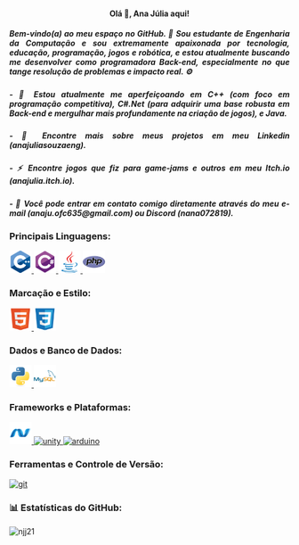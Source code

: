 <h4 align="center">Olá 👋, Ana Júlia aqui!</h4>
<h5 align="justify">Bem-vindo(a) ao meu espaço no GitHub. 👾 Sou estudante de Engenharia da Computação e sou extremamente apaixonada por tecnologia, educação, programação, jogos e robótica, e estou atualmente buscando me desenvolver como programadora Back-end, especialmente no que tange resolução de problemas e impacto real. ⚙️ </h5>

<h5 align="justify">- 💖 Estou atualmente me aperfeiçoando em C++ (com foco em programação competitiva), C#.Net (para adquirir uma base robusta em Back-end e mergulhar mais profundamente na criação de jogos), e Java. </h5>

<h5 align="justify">- 📌 Encontre mais sobre meus projetos em meu Linkedin (anajuliasouzaeng). </h5>

<h5 align="justify">- ⚡ Encontre jogos que fiz para game-jams e outros em meu Itch.io (anajulia.itch.io). </h5>

<h5 align="justify">- 💬 Você pode entrar em contato comigo diretamente através do meu e-mail (anaju.ofc635@gmail.com) ou Discord (nana072819). </h5>

<h3 align="left">Principais Linguagens:</h3>
<p align="left">
  <a href="https://www.w3schools.com/cpp/" target="_blank" rel="noreferrer">
    <img src="https://raw.githubusercontent.com/devicons/devicon/master/icons/cplusplus/cplusplus-original.svg" alt="cplusplus" width="40" height="40"/>
  </a>
  <a href="https://www.w3schools.com/cs/" target="_blank" rel="noreferrer">
    <img src="https://raw.githubusercontent.com/devicons/devicon/master/icons/csharp/csharp-original.svg" alt="csharp" width="40" height="40"/>
  </a>
  <a href="https://www.java.com" target="_blank" rel="noreferrer">
    <img src="https://raw.githubusercontent.com/devicons/devicon/master/icons/java/java-original.svg" alt="java" width="40" height="40"/>
  </a>
  <a href="https://www.php.net" target="_blank" rel="noreferrer">
    <img src="https://raw.githubusercontent.com/devicons/devicon/master/icons/php/php-original.svg" alt="php" width="40" height="40"/>
  </a>
</p>

<h3 align="left">Marcação e Estilo:</h3>
<p align="left">
  <a href="https://www.w3.org/html/" target="_blank" rel="noreferrer">
    <img src="https://raw.githubusercontent.com/devicons/devicon/master/icons/html5/html5-original.svg" alt="html5" width="40" height="40"/>
  </a>
  <a href="https://www.w3schools.com/css/" target="_blank" rel="noreferrer">
    <img src="https://raw.githubusercontent.com/devicons/devicon/master/icons/css3/css3-original.svg" alt="css3" width="40" height="40"/>
  </a>
</p>

<h3 align="left">Dados e Banco de Dados:</h3>
<p align="left">
  <a href="https://www.python.org" target="_blank" rel="noreferrer">
    <img src="https://raw.githubusercontent.com/devicons/devicon/master/icons/python/python-original.svg" alt="python" width="40" height="40"/>
  </a>
  <a href="https://www.mysql.com/" target="_blank" rel="noreferrer">
    <img src="https://raw.githubusercontent.com/devicons/devicon/master/icons/mysql/mysql-original-wordmark.svg" alt="mysql" width="40" height="40"/>
  </a>
</p>

<h3 align="left">Frameworks e Plataformas:</h3>
<p align="left">
  <a href="https://dotnet.microsoft.com/" target="_blank" rel="noreferrer">
    <img src="https://raw.githubusercontent.com/devicons/devicon/master/icons/dot-net/dot-net-original.svg" alt="dotnet" width="40" height="40"/>
  </a>
  <a href="https://unity.com/" target="_blank" rel="noreferrer">
    <img src="https://www.vectorlogo.zone/logos/unity3d/unity3d-icon.svg" alt="unity" width="40" height="40"/>
  </a>
  <a href="https://www.arduino.cc/" target="_blank" rel="noreferrer">
    <img src="https://cdn.worldvectorlogo.com/logos/arduino-1.svg" alt="arduino" width="40" height="40"/>
  </a>
</p>

<h3 align="left">Ferramentas e Controle de Versão:</h3>
<p align="left">
  <a href="https://git-scm.com/" target="_blank" rel="noreferrer">
    <img src="https://www.vectorlogo.zone/logos/git-scm/git-scm-icon.svg" alt="git" width="40" height="40"/>
  </a>
</p>

<h3 align="left">📊 Estatísticas do GitHub:</h3>

<p><img align="center" src="https://github-readme-streak-stats.herokuapp.com/?user=njj21&" alt="njj21" /></p>
